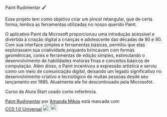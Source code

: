Paint Rudimentar 🖌️

Esse projeto tem como objetivo criar um pincel retangular, que de certa forma, lembra as ferramentas utilizadas no nosso querido Paint. 

O aplicativo Paint da Microsoft proporcionou uma introdução acessível e divertida à criação digital a crianças e adolescente das décadas de 80 e 90. Com sua interface simples e ferramentas básicas, permitiu que elas explorassem sua criatividade,enquanto brincavam com formas geométricas, cores e ferramentas de edição simples, estimulando o desenvolvimento de habilidades motoras finas e conceitos básicos de computação. Além disso, o Paint incentivou a expressão artística e serviu como um meio de comunicação digital, deixando um legado significativo no desenvolvimento criativo e tecnológico de muitas pessoas desde seu lançamento em 1985. Atualmente ele foi descontinuado pela Microsofot. 


Curso da Alura Start usado como referência. 

<p xmlns:cc="http://creativecommons.org/ns#" xmlns:dct="http://purl.org/dc/terms/"><a property="dct:title" rel="cc :attributionURL" href="https://mikosamanda.github.io/js-paintrudimentar/">Paint Rudimentar</a> por <a rel="cc:attributionURL dct:creator" property="cc:attributionName" href= "https://github.com/mikosamanda">Amanda Mikos</a> está marcada com <a href="https://creativecommons.org/publicdomain/zero/1.0/?ref=chooser-v1" target=" _blank" rel="license noopener noreferrer" style="display:inline-block;">CC0 1.0 Universal<img style="height:22px!important;margin-left:3px;vertical-align:text-bottom;" src="https://mirrors.creativecommons.org/presskit/icons/cc.svg?ref=chooser-v1" alt=""><img style="height:22px!important;margin-left:3px;vertical -align:texto inferior;" src="https://mirrors.creativecommons.org/presskit/icons/zero.svg?ref=chooser-v1" alt=""></a></p>




